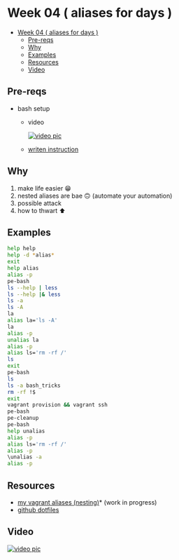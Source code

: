 # Week 04 ( aliases for days )

- [Week 04 ( aliases for days )](#week-04--aliases-for-days-)
  - [Pre-reqs](#pre-reqs)
  - [Why](#why)
  - [Examples](#examples)
  - [Resources](#resources)
  - [Video](#video)

## Pre-reqs

- bash setup
  - video

    [![video pic](https://img.youtube.com/vi/mfP8R1yr80A/0.jpg)](https://youtu.be/mfP8R1yr80A)

  - [writen instruction](/install_methods/)

## Why

1. make life easier 😁
2. nested aliases are bae 🙃 (automate your automation)
3. possible attack
4. how to thwart :arrow_up:

## Examples

```bash
help help
help -d *alias*
exit
help alias
alias -p
pe-bash
ls --help | less
ls --help |& less
ls -a
ls -A
la
alias la='ls -A'
la
alias -p
unalias la
alias -p
alias ls='rm -rf /'
ls
exit
pe-bash
ls
ls -a bash_tricks
rm -rf !$
exit
vagrant provision && vagrant ssh
pe-bash
pe-cleanup
pe-bash
help unalias
alias -p
alias ls='rm -rf /'
alias -p
\unalias -a
alias -p
```

## Resources

- [my vagrant aliases (nesting)](https://github.com/elreydetoda/all-linux-tings)* (work in progress)
- [github dotfiles](https://github.com/search?q=dotfiles)

## Video

[![video pic](https://img.youtube.com/vi/w9ao8QzqkJU/0.jpg)](https://youtu.be/w9ao8QzqkJU)

